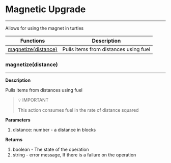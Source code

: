# Magnetic Upgrade
---

Allows for using the magnet in turtles

| Functions | Description |
| - | - |
| [magnetize(distance)](#magnetizedistance) | Pulls items from distances using fuel |

### magnetize(distance)
---

**Description**

Pulls items from distances using fuel 

> 💡 IMPORTANT
>
> This action consumes fuel in the rate of distance squared

**Parameters**

1. distance: number - a distance in blocks

**Returns**

1. boolean - The state of the operation
2. string - error message, If there is a failure on the operation
